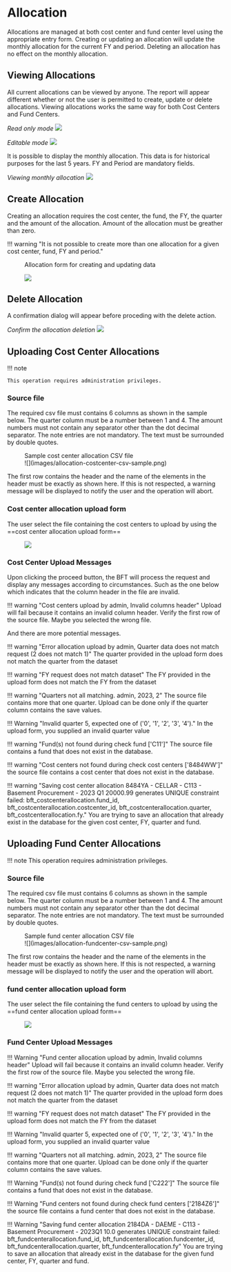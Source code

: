 # Allocation

Allocations are managed at both cost center and fund center level using the
appropriate entry form.  Creating or updating an allocation will update the monthly
allocation for the current FY and period.  Deleting an allocation
has no effect on the monthly allocation.

## Viewing Allocations

All current allocations can be viewed by anyone.  The report will appear different whether
or not the user is permitted to create, update or delete allocations. Viewing allocations
works the same way for both Cost Centers and Fund Centers.

*Read only mode*
![](images/allocation-view-read-only.png)

*Editable mode*
![](images/allocation-view.png)

It is possible to display the monthly allocation.  This data is for historical purposes for the last 5 years.
FY and Period are mandatory fields.

*Viewing monthly allocation*
![](images/allocation-monthly.png)

## Create Allocation

Creating an allocation requires the cost center, the fund, the FY, the quarter and
the amount of the allocation.  Amount of the allocation must be greather than zero.


!!! warning "It is not possible to create more than one allocation for a given cost center, fund, FY and period."

<figure markdown>
<figcaption>
Allocation form for creating and updating data
</figcaption>

![](images/allocation-form.png)
</figure>

## Delete Allocation

A confirmation dialog will appear before proceding with the delete action.


*Confirm the allocation deletion*
![](images/allocation-delete.png)

## Uploading Cost Center Allocations

!!! note

    This operation requires administration privileges.

### Source file

The required csv file must contains 6 columns as shown in the sample below.
The quarter column must be a number between 1 and 4. The amount numbers must not contain any separator other than the dot decimal separator. The note entries are not mandatory. The text must be surrounded by double quotes.

<figure markdown>
<figcaption>
Sample cost center allocation CSV file
</figcaption>
![](images/allocation-costcenter-csv-sample.png)
</figure>

The first row contains the header and the name of the elements in the header must be exactly as shown here. If this is not respected, a warning message will be displayed to notify the user and the operation will abort.

### Cost center allocation upload form

The user select the file containing the cost centers to upload by using the ==cost center allocation upload form==

<figure markdown>

![](images/allocation-costcenter-upload-form.png)
</figure>

### Cost Center Upload Messages

Upon clicking the proceed button, the BFT will process the request and display any messages according to circumstances. Such as the one below which indicates that the column header in the file are invalid.

!!! warning "Cost centers upload by admin, Invalid columns header"
    Upload will fail because it contains an invalid column header.  Verify the first row of the source file.  Maybe you selected the wrong file.

And there are more potential messages.

!!! warning "Error allocation upload by admin, Quarter data does not match request (2 does not match 1)"
    The quarter provided in the upload form does not match the quarter from the dataset

!!! warning "FY request does not match dataset"
    The FY provided in the upload form does not match the FY from the dataset

!!! warning "Quarters not all matching. admin, 2023, 2"
    The source file contains more that one quarter. Upload can be done only if the quarter column contains the save values.

!!! Warning "Invalid quarter 5, expected one of ('0', '1', '2', '3', '4')."
    In the upload form, you supplied an invalid quarter value

!!! warning "Fund(s) not found during check fund ['C11']"
    The source file contains a fund that does not exist in the database.

!!! warning "Cost centers not found during check cost centers ['8484WW']"
    the source file contains a cost center that does not exist in the database.

!!! warning "Saving cost center allocation 8484YA - CELLAR - C113 - Basement Procurement - 2023 Q1 20000.99 generates UNIQUE constraint failed: bft_costcenterallocation.fund_id, bft_costcenterallocation.costcenter_id, bft_costcenterallocation.quarter, bft_costcenterallocation.fy."
    You are trying to save an allocation that already exist in the database for the given cost center, FY, quarter and fund.

## Uploading Fund Center Allocations

!!! note
    This operation requires administration privileges.

### Source file

The required csv file must contains 6 columns as shown in the sample below.
The quarter column must be a number between 1 and 4. The amount numbers must not contain any separator other than the dot decimal separator. The note entries are not mandatory. The text must be surrounded by double quotes.

<figure markdown>
<figcaption>
Sample fund center allocation CSV file
</figcaption>
![](images/allocation-fundcenter-csv-sample.png)
</figure>


The first row contains the header and the name of the elements in the header must be exactly as shown here. If this is not respected, a warning message will be displayed to notify the user and the operation will abort.

### fund center allocation upload form

The user select the file containing the fund centers to upload by using the ==fund center allocation upload form==

<figure markdown>

![](images/allocation-costcenter-upload-form.png)
</figure>

### Fund Center Upload Messages

!!! Warning "Fund center allocation upload by admin, Invalid columns header"
    Upload will fail because it contains an invalid column header.  Verify the first row of the source file.  Maybe you selected the wrong file.

!!! warning "Error allocation upload by admin, Quarter data does not match request (2 does not match 1)"
    The quarter provided in the upload form does not match the quarter from the dataset

!!! warning "FY request does not match dataset"
    The FY provided in the upload form does not match the FY from the dataset

!!! Warning "Invalid quarter 5, expected one of ('0', '1', '2', '3', '4')."
    In the upload form, you supplied an invalid quarter value

!!! warning "Quarters not all matching. admin, 2023, 2"
    The source file contains more that one quarter.  Upload can be done only if the quarter column contains the save values.

!!! Warning "Fund(s) not found during check fund ['C222']"
    The source file contains a fund that does not exist in the database.

!!! Warning "Fund centers not found during check fund centers ['2184Z6']"
    the source file contains a fund center that does not exist in the database.

!!! Warning "Saving fund center allocation 2184DA - DAEME - C113 - Basement Procurement - 2023Q1 10.0 generates UNIQUE constraint failed: bft_fundcenterallocation.fund_id, bft_fundcenterallocation.fundcenter_id, bft_fundcenterallocation.quarter, bft_fundcenterallocation.fy"
    You are trying to save an allocation that already exist in the database for the given fund center, FY, quarter and fund.
